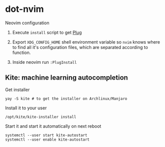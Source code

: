 # dot-nvim

Neovim configuration

1. Execute `install` script to get [Plug](https://github.com/junegunn/vim-plug/)

2. Export `XDG_CONFIG_HOME` shell environment variable so `nvim` knows where to
   find all it's configuration files, which are separated according to function.

3. Inside neovim run `:PlugInstall`

## Kite: machine learning autocompletion

Get installer
```
yay -S kite # to get the installer on Archlinux/Manjaro
```

Install it to your user
```
/opt/kite/kite-installer install
```

Start it and start it automatically on next reboot
```
systemctl --user start kite-autostart
systemctl --user enable kite-autostart
```
